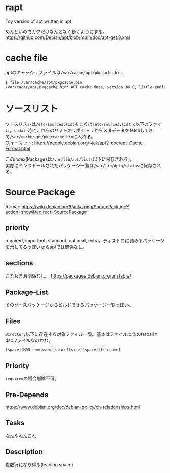 # rapt

Toy version of apt written in apt.  
  
めんどいのでガワだけなんとなく動くようにする。  
https://github.com/Debian/apt/blob/main/doc/apt-get.8.xml

# cache file
aptのキャッシュファイルは`/var/cache/apt/pkgcache.bin`.
```.sh
$ file /var/cache/apt/pkgcache.bin
/var/cache/apt/pkgcache.bin: APT cache data, version 16.0, little-endian, 121553 packages, 120925 versions
```

# ソースリスト
ソースリストは`/etc/sources.list`もしくは`/etc/sources.list.d`以下のファイル。`update`時にこれらのリストのリポジトリからメタデータをfetchしてきて`/var/cache/apt/pkgccache.bin`に入れる。  
フォーマット: https://people.debian.org/~jak/apt2-doc/apt-Cache-Format.html  

このindex(Packagesは`/var/lib/apt/lists`以下に保存される)。  
実際にインストールされたパッケージ一覧は`/var/lib/dpkg/status`に保存される。
  
# Source Package
format: https://wiki.debian.org/Packaging/SourcePackage?action=show&redirect=SourcePackage

## priority
required, important, standard, optional, extra。ディストロに詰めるパッケージを示してるっぽいからaptでは関係なし。

## sections
これもまあ関係なし。 https://packages.debian.org/unstable/

## Package-List
そのソースパッケージからビルドできるパッケージ一覧っぽい。

## Files
`Directory`以下に存在する対象ファイル一覧。基本はファイル本体のtarballとdscファイルなのかな。
```.txt
[space][MD5 checksum][space][size][space][filename]
```

## Priority
`required`の場合削除不可。 

## Pre-Depends
https://www.debian.org/doc/debian-policy/ch-relationships.html

## Tasks
なんやねんこれ

## Description
複数行になり得る(leading space)